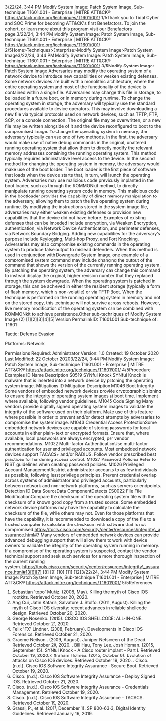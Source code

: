 3/22/24, 3:44 PM Modify System Image: Patch System Image, Sub-technique T1601.001 - Enterprise | MITRE ATT&CK®
https://attack.mitre.org/techniques/T1601/001/ 1/5Thank you to Tidal Cyber and SOC Prime for becoming ATT&CK's ﬁrst Benefactors. To join the cohort, or learn more about this program visit our
Benefactors page.3/22/24, 3:44 PM Modify System Image: Patch System Image, Sub-technique T1601.001 - Enterprise | MITRE ATT&CK®
https://attack.mitre.org/techniques/T1601/001/ 2/5Home>Techniques>Enterprise>Modify System Image>Patch System Image3/22/24, 3:44 PM Modify System Image: Patch System Image, Sub-technique T1601.001 - Enterprise | MITRE ATT&CK®
https://attack.mitre.org/techniques/T1601/001/ 3/5Modify System Image: Patch System Image
Adversaries may modify the operating system of a network device to introduce new capabilities or weaken existing defenses. 
Some network devices are built with a monolithic architecture, where the entire operating system and most of the functionality of the device
is contained within a single ﬁle. Adversaries may change this ﬁle in storage, to be loaded in a future boot, or in memory during runtime.
To change the operating system in storage, the adversary will typically use the standard procedures available to device operators. This may
involve downloading a new ﬁle via typical protocols used on network devices, such as TFTP, FTP, SCP, or a console connection. The original
ﬁle may be overwritten, or a new ﬁle may be written alongside of it and the device reconﬁgured to boot to the compromised image.
To change the operating system in memory, the adversary typically can use one of two methods. In the ﬁrst, the adversary would make use
of native debug commands in the original, unaltered running operating system that allow them to directly modify the relevant memory
addresses containing the running operating system. This method typically requires administrative level access to the device.
In the second method for changing the operating system in memory, the adversary would make use of the boot loader. The boot loader is the
ﬁrst piece of software that loads when the device starts that, in turn, will launch the operating system. Adversaries may use malicious code
previously implanted in the boot loader, such as through the ROMMONkit method, to directly manipulate running operating system code in
memory. This malicious code in the bootloader provides the capability of direct memory manipulation to the adversary, allowing them to
patch the live operating system during runtime.
By modifying the instructions stored in the system image ﬁle, adversaries may either weaken existing defenses or provision new capabilities
that the device did not have before. Examples of existing defenses that can be impeded include encryption, via Weaken Encryption,
authentication, via Network Device Authentication, and perimeter defenses, via Network Boundary Bridging. Adding new capabilities for the
adversary’s purpose include Keylogging, Multi-hop Proxy, and Port Knocking.
Adversaries may also compromise existing commands in the operating system to produce false output to mislead defenders. When this
method is used in conjunction with Downgrade System Image, one example of a compromised system command may include changing the
output of the command that shows the version of the currently running operating system. By patching the operating system, the adversary
can change this command to instead display the original, higher revision number that they replaced through the system downgrade.
When the operating system is patched in storage, this can be achieved in either the resident storage (typically a form of ﬂash memory, which
is non-volatile) or via TFTP Boot.
When the technique is performed on the running operating system in memory and not on the stored copy, this technique will not survive
across reboots. However, live memory modiﬁcation of the operating system can be combined with ROMMONkit to achieve persistence.Other sub-techniques of Modify System Image (2)
[1][2][3][4][5]
Version PermalinkID: T1601.001
Sub-technique of:  T1601

Tactic: Defense Evasion

Platforms: Network

Permissions Required: Administrator
Version: 1.0
Created: 19 October 2020
Last Modiﬁed: 22 October 20203/22/24, 3:44 PM Modify System Image: Patch System Image, Sub-technique T1601.001 - Enterprise | MITRE ATT&CK®
https://attack.mitre.org/techniques/T1601/001/ 4/5Procedure Examples
ID Name Description
S0519 SYNful Knock SYNful Knock is malware that is inserted into a network device by patching the operating system image.
Mitigations
ID Mitigation Description
M1046 Boot Integrity Some vendors of embedded network devices provide cryptographic signing to ensure the integrity of
operating system images at boot time. Implement where available, following vendor guidelines. 
M1045 Code Signing Many vendors provide digitally signed operating system images to validate the integrity of the
software used on their platform. Make use of this feature where possible in order to prevent and/or
detect attempts by adversaries to compromise the system image. 
M1043 Credential Access
ProtectionSome embedded network devices are capable of storing passwords for local accounts in either plain-
text or encrypted formats. Ensure that, where available, local passwords are always encrypted, per
vendor recommendations. 
M1032 Multi-factor
AuthenticationUse multi-factor authentication for user and privileged accounts. Most embedded network devices
support TACACS+ and/or RADIUS. Follow vendor prescribed best practices for hardening access
control.
M1027 Password Policies Refer to NIST guidelines when creating password policies. 
M1026 Privileged Account
ManagementRestrict administrator accounts to as few individuals as possible, following least privilege principles.
Prevent credential overlap across systems of administrator and privileged accounts, particularly
between network and non-network platforms, such as servers or endpoints.
Detection
ID Data SourceData ComponentDetects
DS0022 File File
ModiﬁcationCompare the checksum of the operating system ﬁle with the checksum of a known good copy
from a trusted source. Some embedded network device platforms may have the capability to
calculate the checksum of the ﬁle, while others may not. Even for those platforms that have the
capability, it is recommended to download a copy of the ﬁle to a trusted computer to calculate
the checksum with software that is not
compromised.https://tools.cisco.com/security/center/resources/integrity\_assurance.html#7
Many vendors of embedded network devices can provide advanced debugging support that will
allow them to work with device owners to validate the integrity of the operating system running
in memory. If a compromise of the operating system is suspected, contact the vendor technical
support and seek such services for a more thorough inspection of the current running
system. https://tools.cisco.com/security/center/resources/integrity\_assurance.html#13[6][7]
[8]
[9]
[10]
[11]
[12]3/22/24, 3:44 PM Modify System Image: Patch System Image, Sub-technique T1601.001 - Enterprise | MITRE ATT&CK®
https://attack.mitre.org/techniques/T1601/001/ 5/5References
1. Sebastian 'topo' Muñiz. (2008, May). Killing the myth of Cisco
IOS rootkits. Retrieved October 20, 2020.
2. Ang Cui, Jatin Kataria, Salvatore J. Stolfo. (2011, August).
Killing the myth of Cisco IOS diversity: recent advances in
reliable shellcode design. Retrieved October 20, 2020.
3. George Nosenko. (2015). CISCO IOS SHELLCODE: ALL-IN-ONE.
Retrieved October 21, 2020.
4. Felix 'FX' Lindner. (2008, February). Developments in Cisco
IOS Forensics. Retrieved October 21, 2020.
5. Graeme Neilson . (2009, August). Juniper Netscreen of the
Dead. Retrieved October 20, 2020.
. Bill Hau, Tony Lee, Josh Homan. (2015, September 15).
SYNful Knock - A Cisco router implant - Part I. Retrieved
October 19, 2020.7. Graham Holmes. (2015, October 8). Evolution of attacks on
Cisco IOS devices. Retrieved October 19, 2020.
. Cisco. (n.d.). Cisco IOS Software Integrity Assurance - Secure
Boot. Retrieved October 19, 2020.
9. Cisco. (n.d.). Cisco IOS Software Integrity Assurance - Deploy
Signed IOS. Retrieved October 21, 2020.
10. Cisco. (n.d.). Cisco IOS Software Integrity Assurance -
Credentials Management. Retrieved October 19, 2020.
11. Cisco. (n.d.). Cisco IOS Software Integrity Assurance -
TACACS. Retrieved October 19, 2020.
12. Grassi, P., et al. (2017, December 1). SP 800-63-3, Digital
Identity Guidelines. Retrieved January 16, 2019.